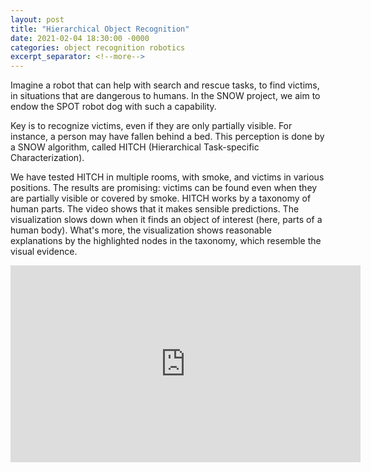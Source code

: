 ```yaml
---
layout: post
title: "Hierarchical Object Recognition"
date: 2021-02-04 18:30:00 -0000
categories: object recognition robotics
excerpt_separator: <!--more-->
---
```


Imagine a robot that can help with search and rescue tasks, to find victims, in situations that are dangerous to humans. In the SNOW project, we aim to endow the SPOT robot dog with such a capability. 

<!--more-->

Key is to recognize victims, even if they are only partially visible. For instance, a person may have fallen behind a bed. This perception is done by a SNOW algorithm, called HITCH (Hierarchical Task-specific Characterization). 

We have tested HITCH in multiple rooms, with smoke, and victims in various positions. The results are promising: victims can be found even when they are partially visible or covered by smoke. HITCH works by a taxonomy of human parts. The video shows that it makes sensible predictions. The visualization slows down when it finds an object of interest (here, parts of a human body). What's more, the visualization shows reasonable explanations by the highlighted nodes in the taxonomy, which resemble the visual evidence.

<iframe width="560" height="315" src="https://www.youtube.com/embed/GTc6Xh1ck5A" frameborder="0" allow="accelerometer; autoplay; clipboard-write; encrypted-media; gyroscope; picture-in-picture" allowfullscreen></iframe>
